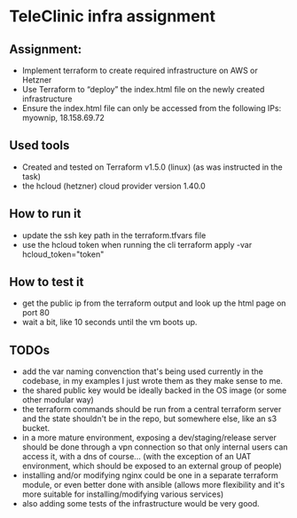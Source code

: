 # TeleClinic infra assignment

## Assignment:

* Implement terraform to create required infrastructure on AWS or Hetzner
* Use Terraform to “deploy” the index.html file on the newly created infrastructure
* Ensure the index.html file can only be accessed from the following IPs: myownip,
18.158.69.72


## Used tools
* Created and tested on Terraform v1.5.0 (linux) (as was instructed in the task)
* the hcloud (hetzner) cloud provider version 1.40.0


## How to run it
* update the ssh key path in the terraform.tfvars file
* use the hcloud token when running the cli
  terraform apply -var hcloud_token="token"

## How to test it
* get the public ip from the terraform output and look up the html page on port 80
* wait a bit, like 10 seconds until the vm boots up.



## TODOs

* add the var naming convenction that's being used currently in the codebase, in my examples I just wrote them as they make sense to me.
* the shared public key would be ideally backed in the OS image (or some other modular way)
* the terraform commands should be run from a central terraform server and the state shouldn't be in the repo, but somewhere else, like an s3 bucket.
* in a more mature environment, exposing a dev/staging/release server should be done through a vpn connection so that only internal users can access it, with a dns of course... (with the exception of an UAT environment, which should be exposed to an external group of people)
* installing and/or modifying nginx could be one in a separate terraform module, or even better done with ansible (allows more flexibility and it's more suitable for installing/modifying various services)
* also adding some tests of the infrastructure would be very good.
